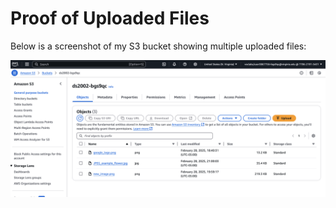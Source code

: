 # Proof of Uploaded Files

Below is a screenshot of my S3 bucket showing multiple uploaded files:

![S3 Objects](docs/S3-objects.png)
